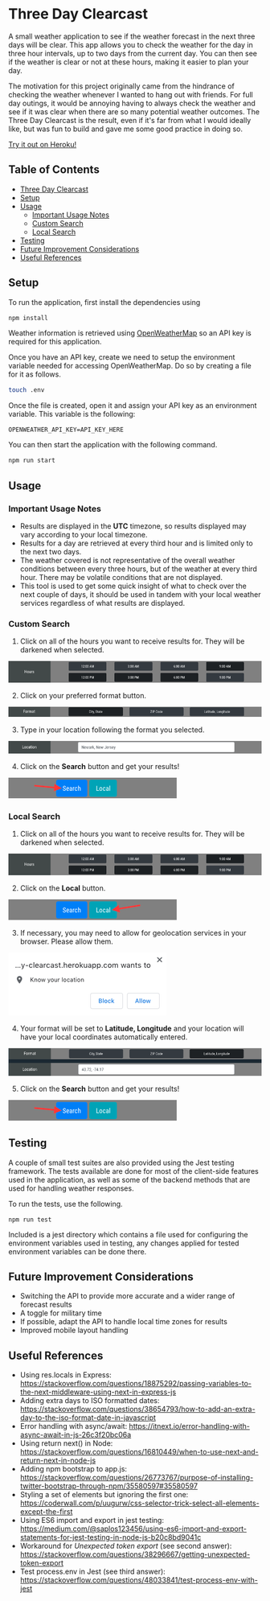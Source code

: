 # Three Day Clearcast

A small weather application to see if the weather forecast in the next three days will be clear. This app allows you to check the weather for the day in three hour intervals, up to two days from the current day. You can then see if the weather is clear or not at these hours, making it easier to plan your day.

The motivation for this project originally came from the hindrance of checking the weather whenever I wanted to hang out with friends. For full day outings, it would be annoying having to always check the weather and see if it was clear when there are so many potential weather outcomes. The Three Day Clearcast is the result, even if it's far from what I would ideally like, but was fun to build and gave me some good practice in doing so.

[Try it out on Heroku!](https://three-day-clearcast.herokuapp.com/)

Table of Contents
-----------------

- [Three Day Clearcast](#three-day-clearcast)
- [Setup](#setup)
- [Usage](#usage)
  - [Important Usage Notes](#important-usage-notes)
  - [Custom Search](#custom-search)
  - [Local Search](#local-search)
- [Testing](#testing)
- [Future Improvement Considerations](#future-improvement-considerations)
- [Useful References](#useful-references)

Setup
-----

To run the application, first install the dependencies using

```bash
npm install
```

Weather information is retrieved using [OpenWeatherMap](https://openweathermap.org/) so an API key is required for this application.

Once you have an API key, create we need to setup the environment variable needed for accessing OpenWeatherMap. Do so by creating a file for it as follows.

```bash
touch .env
```

Once the file is created, open it and assign your API key as an environment variable. This variable is the following:

```
OPENWEATHER_API_KEY=API_KEY_HERE
```

You can then start the application with the following command.

```bash
npm run start
```

Usage
-----

### Important Usage Notes

- Results are displayed in the **UTC** timezone, so results displayed may vary according to your local timezone.
- Results for a day are retrieved at every third hour and is limited only to the next two days.
- The weather covered is not representative of the overall weather conditions between every three hours, but of the weather at every third hour. There may be volatile conditions that are not displayed.
- This tool is used to get some quick insight of what to check over the next couple of days, it should be used in tandem with your local weather services regardless of what results are displayed.

### Custom Search

1. Click on all of the hours you want to receive results for. They will be darkened when selected.

![Hours Selection](https://github.com/rgee258/three-day-clearcast/raw/master/public/images/hours-selection.png)

2. Click on your preferred format button.

![Format Selection](https://github.com/rgee258/three-day-clearcast/raw/master/public/images/format-selection.png)

3. Type in your location following the format you selected.

![Location Selection](https://github.com/rgee258/three-day-clearcast/raw/master/public/images/custom-input.png)

4. Click on the **Search** button and get your results!

![Search Button](https://github.com/rgee258/three-day-clearcast/raw/master/public/images/search-custom.png)

### Local Search

1. Click on all of the hours you want to receive results for. They will be darkened when selected.

![Hours Selection](https://github.com/rgee258/three-day-clearcast/raw/master/public/images/hours-selection.png)

2. Click on the **Local** button.

![Local Button](https://github.com/rgee258/three-day-clearcast/raw/master/public/images/search-local.png)

3. If necessary, you may need to allow for geolocation services in your browser. Please allow them.

![Geolocation Permission](https://github.com/rgee258/three-day-clearcast/raw/master/public/images/geolocation.png)

4. Your format will be set to **Latitude, Longitude** and your location will have your local coordinates automatically entered.

![Local Input](https://github.com/rgee258/three-day-clearcast/raw/master/public/images/local-input.png)

5. Click on the **Search** button and get your results!

![Search Button](https://github.com/rgee258/three-day-clearcast/raw/master/public/images/search-custom.png)

Testing
-------

A couple of small test suites are also provided using the Jest testing framework. The tests available are done for most of the client-side features used in the application, as well as some of the backend methods that are used for handling weather responses.

To run the tests, use the following.

```
npm run test
```

Included is a jest directory which contains a file used for configuring the environment variables used in testing, any changes applied for tested environment variables can be done there.

Future Improvement Considerations
---------------------------------

- Switching the API to provide more accurate and a wider range of forecast results
- A toggle for military time
- If possible, adapt the API to handle local time zones for results
- Improved mobile layout handling

Useful References
-----------------

- Using res.locals in Express: https://stackoverflow.com/questions/18875292/passing-variables-to-the-next-middleware-using-next-in-express-js
- Adding extra days to ISO formatted dates: https://stackoverflow.com/questions/38654793/how-to-add-an-extra-day-to-the-iso-format-date-in-javascript
- Error handling with async/await: https://itnext.io/error-handling-with-async-await-in-js-26c3f20bc06a
- Using return next() in Node: https://stackoverflow.com/questions/16810449/when-to-use-next-and-return-next-in-node-js
- Adding npm bootstrap to app.js: https://stackoverflow.com/questions/26773767/purpose-of-installing-twitter-bootstrap-through-npm/35580597#35580597
- Styling a set of elements but ignoring the first one: https://coderwall.com/p/uugurw/css-selector-trick-select-all-elements-except-the-first
- Using ES6 import and export in jest testing: https://medium.com/@saplos123456/using-es6-import-and-export-statements-for-jest-testing-in-node-js-b20c8bd9041c
- Workaround for *Unexpected token export* (see second answer): https://stackoverflow.com/questions/38296667/getting-unexpected-token-export
- Test process.env in Jest (see third answer): https://stackoverflow.com/questions/48033841/test-process-env-with-jest